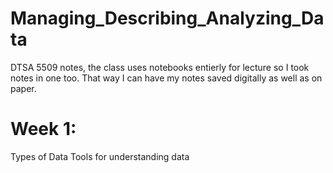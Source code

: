 # Managing_Describing_Analyzing_Data
DTSA 5509 notes, the class uses notebooks entierly for lecture so I took notes in one too. That way I can have my notes saved digitally as well as on paper.
# Week 1:
Types of Data
Tools for understanding data

